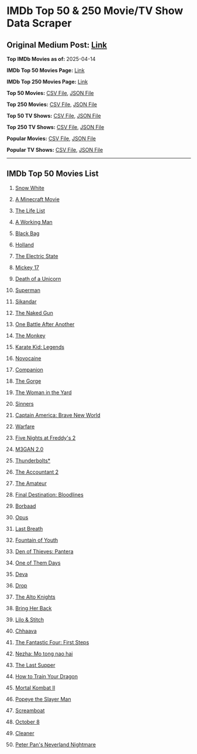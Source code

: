 # IMDb Top 50 & 250 Movie/TV Show Data Scraper

## Original Medium Post: [Link](https://medium.com/@nishantsahoo/which-movie-should-i-watch-5c83a3c0f5b1)

**Top IMDb Movies as of:** 2025-04-14

**IMDb Top 50 Movies Page:** [Link](https://www.imdb.com/search/title/?title_type=feature&release_date=2025-01-01,2025-12-31)

**IMDb Top 250 Movies Page:** [Link](https://www.imdb.com/chart/top/)

**Top 50 Movies:** [CSV File](/data/top50/movies.csv), [JSON File](/data/top50/movies.json)

**Top 250 Movies:** [CSV File](/data/top250/movies.csv), [JSON File](/data/top250/movies.json)

**Top 50 TV Shows:** [CSV File](/data/top50/shows.csv), [JSON File](/data/top50/shows.json)

**Top 250 TV Shows:** [CSV File](/data/top250/shows.csv), [JSON File](/data/top250/shows.json)

**Popular Movies:** [CSV File](/data/popular/movies.csv), [JSON File](/data/popular/movies.json)

**Popular TV Shows:** [CSV File](/data/popular/shows.csv), [JSON File](/data/popular/shows.json)

---

## IMDb Top 50 Movies List

1. [Snow White](https://www.imdb.com/title/tt6208148/)

2. [A Minecraft Movie](https://www.imdb.com/title/tt3566834/)

3. [The Life List](https://www.imdb.com/title/tt2172954/)

4. [A Working Man](https://www.imdb.com/title/tt9150192/)

5. [Black Bag](https://www.imdb.com/title/tt30988739/)

6. [Holland](https://www.imdb.com/title/tt3045628/)

7. [The Electric State](https://www.imdb.com/title/tt7766378/)

8. [Mickey 17](https://www.imdb.com/title/tt12299608/)

9. [Death of a Unicorn](https://www.imdb.com/title/tt28443655/)

10. [Superman](https://www.imdb.com/title/tt5950044/)

11. [Sikandar](https://www.imdb.com/title/tt31712434/)

12. [The Naked Gun](https://www.imdb.com/title/tt3402138/)

13. [One Battle After Another](https://www.imdb.com/title/tt30144839/)

14. [The Monkey](https://www.imdb.com/title/tt27714946/)

15. [Karate Kid: Legends](https://www.imdb.com/title/tt1674782/)

16. [Novocaine](https://www.imdb.com/title/tt29603959/)

17. [Companion](https://www.imdb.com/title/tt26584495/)

18. [The Gorge](https://www.imdb.com/title/tt13654226/)

19. [The Woman in the Yard](https://www.imdb.com/title/tt31314296/)

20. [Sinners](https://www.imdb.com/title/tt31193180/)

21. [Captain America: Brave New World](https://www.imdb.com/title/tt14513804/)

22. [Warfare](https://www.imdb.com/title/tt31434639/)

23. [Five Nights at Freddy's 2](https://www.imdb.com/title/tt30274401/)

24. [M3GAN 2.0](https://www.imdb.com/title/tt26342662/)

25. [Thunderbolts\*](https://www.imdb.com/title/tt20969586/)

26. [The Accountant 2](https://www.imdb.com/title/tt7068946/)

27. [The Amateur](https://www.imdb.com/title/tt0899043/)

28. [Final Destination: Bloodlines](https://www.imdb.com/title/tt9619824/)

29. [Borbaad](https://www.imdb.com/title/tt33305312/)

30. [Opus](https://www.imdb.com/title/tt29929565/)

31. [Last Breath](https://www.imdb.com/title/tt14403504/)

32. [Fountain of Youth](https://www.imdb.com/title/tt27075958/)

33. [Den of Thieves: Pantera](https://www.imdb.com/title/tt8008948/)

34. [One of Them Days](https://www.imdb.com/title/tt32221196/)

35. [Deva](https://www.imdb.com/title/tt27852049/)

36. [Drop](https://www.imdb.com/title/tt32149847/)

37. [The Alto Knights](https://www.imdb.com/title/tt21815562/)

38. [Bring Her Back](https://www.imdb.com/title/tt32246771/)

39. [Lilo & Stitch](https://www.imdb.com/title/tt11655566/)

40. [Chhaava](https://www.imdb.com/title/tt27922706/)

41. [The Fantastic Four: First Steps](https://www.imdb.com/title/tt10676052/)

42. [Nezha: Mo tong nao hai](https://www.imdb.com/title/tt34956443/)

43. [The Last Supper](https://www.imdb.com/title/tt32461003/)

44. [How to Train Your Dragon](https://www.imdb.com/title/tt26743210/)

45. [Mortal Kombat II](https://www.imdb.com/title/tt17490712/)

46. [Popeye the Slayer Man](https://www.imdb.com/title/tt30956852/)

47. [Screamboat](https://www.imdb.com/title/tt30766582/)

48. [October 8](https://www.imdb.com/title/tt31190632/)

49. [Cleaner](https://www.imdb.com/title/tt27812086/)

50. [Peter Pan's Neverland Nightmare](https://www.imdb.com/title/tt21955520/)
